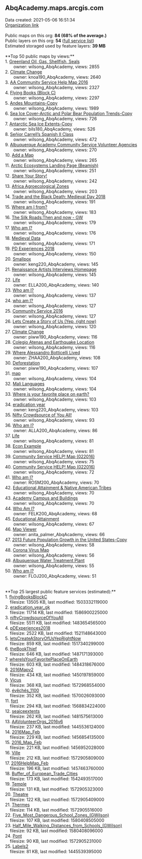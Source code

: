 <h2>AbqAcademy.maps.arcgis.com</h2> Data created: 2021-05-06 16:51:34 <br /><a target='new' href='https://AbqAcademy.maps.arcgis.com'>Organization link</a><br /><br />Public maps on this org: <b>84 (68% of the average.)</b><br />Public layers on this org: <b>54 </b>(<a target='new' href='https://services.arcgis.com/xDYJfyirzKEG2GYw/ArcGIS/rest/services'>full service list</a>)<br />Estimated storaged used by feature layers: <b>39 MB</b><br /><br />**Top 50 public maps by views:**<br />  1. <a target='new' href='https://www.arcgis.com/home/item.html?id=2128a1f208cd4aa996c0b837a6578b2a'>Greenland Oil, Gas, Shellfish, Seals</a> <br />  &nbsp;&nbsp;&nbsp;&nbsp; &nbsp;&nbsp;owner: wilsong_AbqAcademy, views: 2855<br />  2. <a target='new' href='https://www.arcgis.com/home/item.html?id=7526707d7be848f8babb277a2f9fe7be'>Climate Change</a> <br />  &nbsp;&nbsp;&nbsp;&nbsp; &nbsp;&nbsp;owner: knoa190_AbqAcademy, views: 2640<br />  3. <a target='new' href='https://www.arcgis.com/home/item.html?id=0841655011354a9691da4f992fdae1c3'>AA Community Service Help Map 2016</a> <br />  &nbsp;&nbsp;&nbsp;&nbsp; &nbsp;&nbsp;owner: wilsong_AbqAcademy, views: 2327<br />  4. <a target='new' href='https://www.arcgis.com/home/item.html?id=2b2281f07be746d087f7d06f4059ab0b'>Flying Books (Block C)</a> <br />  &nbsp;&nbsp;&nbsp;&nbsp; &nbsp;&nbsp;owner: wilsong_AbqAcademy, views: 2297<br />  5. <a target='new' href='https://www.arcgis.com/home/item.html?id=95391cfb896a4524b5f8a70809fb50f9'>Andes Mountains-Copy</a> <br />  &nbsp;&nbsp;&nbsp;&nbsp; &nbsp;&nbsp;owner: wilsong_AbqAcademy, views: 1989<br />  6. <a target='new' href='https://www.arcgis.com/home/item.html?id=d0c9966d420744a48cf0ae1e47550770'>Sea Ice Cover-Arctic and Polar Bear Population Trends-Copy</a> <br />  &nbsp;&nbsp;&nbsp;&nbsp; &nbsp;&nbsp;owner: wilsong_AbqAcademy, views: 726<br />  7. <a target='new' href='https://www.arcgis.com/home/item.html?id=3076edc629924678ba36dc723d02a3d1'>Antarctic Sea Ice Extents-Copy</a> <br />  &nbsp;&nbsp;&nbsp;&nbsp; &nbsp;&nbsp;owner: bils180_AbqAcademy, views: 526<br />  8. <a target='new' href='https://www.arcgis.com/home/item.html?id=343a00bdbd704c0686dc5c44cac841b2'>Señior Carrell’s Spanish II Class</a> <br />  &nbsp;&nbsp;&nbsp;&nbsp; &nbsp;&nbsp;owner: wilsong_AbqAcademy, views: 472<br />  9. <a target='new' href='https://www.arcgis.com/home/item.html?id=221e4fe93fb548b59e63e5be2432a48e'>Albuquerque Academy Community Service Volunteer Agencies</a> <br />  &nbsp;&nbsp;&nbsp;&nbsp; &nbsp;&nbsp;owner: wilsong_AbqAcademy, views: 270<br />  10. <a target='new' href='https://www.arcgis.com/home/item.html?id=48fe8f66b8b4491392930a1a04a3f2a1'>Add a Map</a> <br />  &nbsp;&nbsp;&nbsp;&nbsp; &nbsp;&nbsp;owner: wilsong_AbqAcademy, views: 265<br />  11. <a target='new' href='https://www.arcgis.com/home/item.html?id=3b01b1f459844e329270dffc9ec9d798'>Arctic Ecosystems Landing Page (Beamish)</a> <br />  &nbsp;&nbsp;&nbsp;&nbsp; &nbsp;&nbsp;owner: wilsong_AbqAcademy, views: 251<br />  12. <a target='new' href='https://www.arcgis.com/home/item.html?id=c8690b9b88ac4059af624ffcb23b2550'>Share Your Story!</a> <br />  &nbsp;&nbsp;&nbsp;&nbsp; &nbsp;&nbsp;owner: wilsong_AbqAcademy, views: 242<br />  13. <a target='new' href='https://www.arcgis.com/home/item.html?id=b2fdc595cf424b8a9576285c36d39f3d'>Africa Agroecological Zones</a> <br />  &nbsp;&nbsp;&nbsp;&nbsp; &nbsp;&nbsp;owner: wilsong_AbqAcademy, views: 203<br />  14. <a target='new' href='https://www.arcgis.com/home/item.html?id=1fabd1e003ad45d4ade7d0c0561e9744'>Trade and the Black Death: Medieval Day 2018</a> <br />  &nbsp;&nbsp;&nbsp;&nbsp; &nbsp;&nbsp;owner: wilsong_AbqAcademy, views: 191<br />  15. <a target='new' href='https://www.arcgis.com/home/item.html?id=f3e87236f4b2425b944255fb4c6e11ad'>Where am I from?</a> <br />  &nbsp;&nbsp;&nbsp;&nbsp; &nbsp;&nbsp;owner: wilsong_AbqAcademy, views: 183<br />  16. <a target='new' href='https://www.arcgis.com/home/item.html?id=a89c8f625ab940af9efe0d1e1b7edb95'>The Silk Roads:Then and now - GW</a> <br />  &nbsp;&nbsp;&nbsp;&nbsp; &nbsp;&nbsp;owner: wilsong_AbqAcademy, views: 179<br />  17. <a target='new' href='https://www.arcgis.com/home/item.html?id=d55c844869494a8f964c9174b77ac1da'>Who am I?</a> <br />  &nbsp;&nbsp;&nbsp;&nbsp; &nbsp;&nbsp;owner: wilsong_AbqAcademy, views: 176<br />  18. <a target='new' href='https://www.arcgis.com/home/item.html?id=1d470b102129437183ce8483595653a3'>Medieval Data</a> <br />  &nbsp;&nbsp;&nbsp;&nbsp; &nbsp;&nbsp;owner: wilsong_AbqAcademy, views: 171<br />  19. <a target='new' href='https://www.arcgis.com/home/item.html?id=44c9d4d256654ea8b1e1783039134fe7'>PD Experiences 2018</a> <br />  &nbsp;&nbsp;&nbsp;&nbsp; &nbsp;&nbsp;owner: wilsong_AbqAcademy, views: 150<br />  20. <a target='new' href='https://www.arcgis.com/home/item.html?id=26442a6c08904f8ebc2caf9086f758a3'>Smallpox</a> <br />  &nbsp;&nbsp;&nbsp;&nbsp; &nbsp;&nbsp;owner: keng220_AbqAcademy, views: 145<br />  21. <a target='new' href='https://www.arcgis.com/home/item.html?id=2380b73840d34498bb050b8ea8acfef3'>Renaissance Artists Interviews Homepage</a> <br />  &nbsp;&nbsp;&nbsp;&nbsp; &nbsp;&nbsp;owner: wilsong_AbqAcademy, views: 145<br />  22. <a target='new' href='https://www.arcgis.com/home/item.html?id=b30f4488fe1d462ca30765bdcb6e979a'>Life</a> <br />  &nbsp;&nbsp;&nbsp;&nbsp; &nbsp;&nbsp;owner: ELLA200_AbqAcademy, views: 140<br />  23. <a target='new' href='https://www.arcgis.com/home/item.html?id=5415244a5e164583b3ceaba4f9f011e2'>Who am I?</a> <br />  &nbsp;&nbsp;&nbsp;&nbsp; &nbsp;&nbsp;owner: wilsong_AbqAcademy, views: 137<br />  24. <a target='new' href='https://www.arcgis.com/home/item.html?id=057d5005efb84e8fb68fc6186702a89e'>who am I?</a> <br />  &nbsp;&nbsp;&nbsp;&nbsp; &nbsp;&nbsp;owner: wilsong_AbqAcademy, views: 127<br />  25. <a target='new' href='https://www.arcgis.com/home/item.html?id=de779695b1ae47089f048201e348209b'>Community Service 2016</a> <br />  &nbsp;&nbsp;&nbsp;&nbsp; &nbsp;&nbsp;owner: wilsong_AbqAcademy, views: 127<br />  26. <a target='new' href='https://www.arcgis.com/home/item.html?id=83c17161e7e642a7baa26f6e0c808b70'>Lets Create a Story of Us (Yep, right now)</a> <br />  &nbsp;&nbsp;&nbsp;&nbsp; &nbsp;&nbsp;owner: wilsong_AbqAcademy, views: 120<br />  27. <a target='new' href='https://www.arcgis.com/home/item.html?id=5dc8e0e8d0d14ea88fdf98a1056ad53e'>Climate Change</a> <br />  &nbsp;&nbsp;&nbsp;&nbsp; &nbsp;&nbsp;owner: piww190_AbqAcademy, views: 116<br />  28. <a target='new' href='https://www.arcgis.com/home/item.html?id=aa153fa3c7f64193aff9deaecbac4886'>Colegio Atenas and Earthquake Location</a> <br />  &nbsp;&nbsp;&nbsp;&nbsp; &nbsp;&nbsp;owner: wilsong_AbqAcademy, views: 116<br />  29. <a target='new' href='https://www.arcgis.com/home/item.html?id=f64e6046ce0a4df198c8b42f233b572c'>Where Alessandro Botticelli Lived</a> <br />  &nbsp;&nbsp;&nbsp;&nbsp; &nbsp;&nbsp;owner: ZHAA200_AbqAcademy, views: 108<br />  30. <a target='new' href='https://www.arcgis.com/home/item.html?id=3b957fd3f3204e32be4d5f614c65867a'>Deforestation</a> <br />  &nbsp;&nbsp;&nbsp;&nbsp; &nbsp;&nbsp;owner: piww190_AbqAcademy, views: 107<br />  31. <a target='new' href='https://www.arcgis.com/home/item.html?id=c68fa76fe95e4f4982969ab97f134fde'>map</a> <br />  &nbsp;&nbsp;&nbsp;&nbsp; &nbsp;&nbsp;owner: wilsong_AbqAcademy, views: 104<br />  32. <a target='new' href='https://www.arcgis.com/home/item.html?id=61e52b99a4f34182aaa0b377191c3971'>Mali Languages</a> <br />  &nbsp;&nbsp;&nbsp;&nbsp; &nbsp;&nbsp;owner: wilsong_AbqAcademy, views: 104<br />  33. <a target='new' href='https://www.arcgis.com/home/item.html?id=eb9d9cdc493c448aacd0f2d592ab4c80'>Where is your favorite place on earth?</a> <br />  &nbsp;&nbsp;&nbsp;&nbsp; &nbsp;&nbsp;owner: wilsong_AbqAcademy, views: 103<br />  34. <a target='new' href='https://www.arcgis.com/home/item.html?id=7d6f88fe63684d339d8fe461dfdef0b1'>eradication year</a> <br />  &nbsp;&nbsp;&nbsp;&nbsp; &nbsp;&nbsp;owner: keng220_AbqAcademy, views: 103<br />  35. <a target='new' href='https://www.arcgis.com/home/item.html?id=ea1885ed783e40d481a413bcba950857'>Nifty Crowdsource of You All!</a> <br />  &nbsp;&nbsp;&nbsp;&nbsp; &nbsp;&nbsp;owner: wilsong_AbqAcademy, views: 93<br />  36. <a target='new' href='https://www.arcgis.com/home/item.html?id=bc28eff9383047f489f61ae5f8553783'>Who am I?</a> <br />  &nbsp;&nbsp;&nbsp;&nbsp; &nbsp;&nbsp;owner: ALLA200_AbqAcademy, views: 86<br />  37. <a target='new' href='https://www.arcgis.com/home/item.html?id=7538a40819d840d3b9517b30d533451b'>Life</a> <br />  &nbsp;&nbsp;&nbsp;&nbsp; &nbsp;&nbsp;owner: wilsong_AbqAcademy, views: 81<br />  38. <a target='new' href='https://www.arcgis.com/home/item.html?id=69677111387b4050a0f2a493b3e7ccc3'>Econ Example</a> <br />  &nbsp;&nbsp;&nbsp;&nbsp; &nbsp;&nbsp;owner: wilsong_AbqAcademy, views: 81<br />  39. <a target='new' href='https://www.arcgis.com/home/item.html?id=8241261d58dc4a71920beebbe8519495'>Community Service HELP! Map (022016)</a> <br />  &nbsp;&nbsp;&nbsp;&nbsp; &nbsp;&nbsp;owner: wilsong_AbqAcademy, views: 75<br />  40. <a target='new' href='https://www.arcgis.com/home/item.html?id=5614e3967c694e2b8cec8bb23411bc5c'>Community Service HELP! Map (022016)</a> <br />  &nbsp;&nbsp;&nbsp;&nbsp; &nbsp;&nbsp;owner: wilsong_AbqAcademy, views: 72<br />  41. <a target='new' href='https://www.arcgis.com/home/item.html?id=8dc4fe3078194349817d148b10465336'>Who am I? </a> <br />  &nbsp;&nbsp;&nbsp;&nbsp; &nbsp;&nbsp;owner: ROSM200_AbqAcademy, views: 70<br />  42. <a target='new' href='https://www.arcgis.com/home/item.html?id=244fd3a0b6594bd982153e9e2a0dda6a'>Educational Attainment & Native American Tribes</a> <br />  &nbsp;&nbsp;&nbsp;&nbsp; &nbsp;&nbsp;owner: wilsong_AbqAcademy, views: 70<br />  43. <a target='new' href='https://www.arcgis.com/home/item.html?id=0bda7cc638694e1c83d01190488a99eb'>Academy Campus and Buildings</a> <br />  &nbsp;&nbsp;&nbsp;&nbsp; &nbsp;&nbsp;owner: wilsong_AbqAcademy, views: 70<br />  44. <a target='new' href='https://www.arcgis.com/home/item.html?id=e2067c6d008244c8aa55c6beb45b7468'>Who Am I?</a> <br />  &nbsp;&nbsp;&nbsp;&nbsp; &nbsp;&nbsp;owner: FELK200_AbqAcademy, views: 68<br />  45. <a target='new' href='https://www.arcgis.com/home/item.html?id=98fb061ba2444f05aab2de3f90e96588'>Educational Attainment</a> <br />  &nbsp;&nbsp;&nbsp;&nbsp; &nbsp;&nbsp;owner: wilsong_AbqAcademy, views: 67<br />  46. <a target='new' href='https://www.arcgis.com/home/item.html?id=9e5caced48c741b8affb6c1ee5ab6e66'>Map Viewer</a> <br />  &nbsp;&nbsp;&nbsp;&nbsp; &nbsp;&nbsp;owner: anita_palmer_AbqAcademy, views: 66<br />  47. <a target='new' href='https://www.arcgis.com/home/item.html?id=70e2bfd6a90a40bcbb7af02c6ebd7baa'>2013 Future Population Growth in the United States-Copy</a> <br />  &nbsp;&nbsp;&nbsp;&nbsp; &nbsp;&nbsp;owner: wilsong_AbqAcademy, views: 58<br />  48. <a target='new' href='https://www.arcgis.com/home/item.html?id=b3479455ee80466db0f7db554fb6d935'>Corona Virus Map</a> <br />  &nbsp;&nbsp;&nbsp;&nbsp; &nbsp;&nbsp;owner: wilsong_AbqAcademy, views: 56<br />  49. <a target='new' href='https://www.arcgis.com/home/item.html?id=f4665622fa1a48599b5a2ffeabda7933'>Albuquerque Water Treatment Plant</a> <br />  &nbsp;&nbsp;&nbsp;&nbsp; &nbsp;&nbsp;owner: wilsong_AbqAcademy, views: 55<br />  50. <a target='new' href='https://www.arcgis.com/home/item.html?id=7ff62fbe0b744a20abd5879bdfb09fdd'>Who am I?</a> <br />  &nbsp;&nbsp;&nbsp;&nbsp; &nbsp;&nbsp;owner: FLOJ200_AbqAcademy, views: 51<br /><br /><br />**Top 25 largest public feature services (estimated):**<br /> 1. <a target='new' href='https://www.arcgis.com/home/item.html?id=4c388d7aff704591972b82670a6904cc'>flyingBooksBlockC</a><br /> &nbsp;&nbsp;&nbsp;&nbsp;filesize: 13505 KB, last modified: 1503332119000<br /> 2. <a target='new' href='https://www.arcgis.com/home/item.html?id=7404d82a212d488a8df0ce090a5fdbe5'>eradication_year_gk</a><br /> &nbsp;&nbsp;&nbsp;&nbsp;filesize: 11714 KB, last modified: 1586900225000<br /> 3. <a target='new' href='https://www.arcgis.com/home/item.html?id=2a8c5aaf36ba455da3607816b23b8fc0'>niftyCrowdsourceOfYouAll</a><br /> &nbsp;&nbsp;&nbsp;&nbsp;filesize: 5511 KB, last modified: 1483654565000<br /> 4. <a target='new' href='https://www.arcgis.com/home/item.html?id=91644f9211c4410492e50453e8ff0ff0'>pDExperiences2018</a><br /> &nbsp;&nbsp;&nbsp;&nbsp;filesize: 2522 KB, last modified: 1521148643000<br /> 5. <a target='new' href='https://www.arcgis.com/home/item.html?id=633cad5190354226900fd2d305bafe10'>letsCreateAStoryOfUsYepRightNow</a><br /> &nbsp;&nbsp;&nbsp;&nbsp;filesize: 859 KB, last modified: 1517340299000<br /> 6. <a target='new' href='https://www.arcgis.com/home/item.html?id=14c61ac3fe22438a883c66d2f580796d'>theBookThief</a><br /> &nbsp;&nbsp;&nbsp;&nbsp;filesize: 646 KB, last modified: 1487171393000<br /> 7. <a target='new' href='https://www.arcgis.com/home/item.html?id=17ac0c41ef4b4f708317b83198cf506c'>whereIsYourFavoritePlaceOnEarth</a><br /> &nbsp;&nbsp;&nbsp;&nbsp;filesize: 603 KB, last modified: 1484318676000<br /> 8. <a target='new' href='https://www.arcgis.com/home/item.html?id=4cb49bd40c3b44c7bf46ddb1254b2f49'>2016Mapv2</a><br /> &nbsp;&nbsp;&nbsp;&nbsp;filesize: 434 KB, last modified: 1450197859000<br /> 9. <a target='new' href='https://www.arcgis.com/home/item.html?id=59b2cd696e09417aa77c1d3ae710177a'>Vicus</a><br /> &nbsp;&nbsp;&nbsp;&nbsp;filesize: 368 KB, last modified: 1572968554000<br /> 10. <a target='new' href='https://www.arcgis.com/home/item.html?id=c1e317e6f4fa4248aaa5215b39a27514'>évêchés_1100</a><br /> &nbsp;&nbsp;&nbsp;&nbsp;filesize: 352 KB, last modified: 1570026093000<br /> 11. <a target='new' href='https://www.arcgis.com/home/item.html?id=69b7c4229c1548ee99bffc96d6208d01'>fort</a><br /> &nbsp;&nbsp;&nbsp;&nbsp;filesize: 294 KB, last modified: 1568834224000<br /> 12. <a target='new' href='https://www.arcgis.com/home/item.html?id=d1300728cd5f41f6b95e41bdb766df85'>seaiceextents</a><br /> &nbsp;&nbsp;&nbsp;&nbsp;filesize: 262 KB, last modified: 1481575613000<br /> 13. <a target='new' href='https://www.arcgis.com/home/item.html?id=2a439b0e9f314708b7eaaa7b60c5536c'>AAVolunteerOrgs_2016v6</a><br /> &nbsp;&nbsp;&nbsp;&nbsp;filesize: 237 KB, last modified: 1445536124000<br /> 14. <a target='new' href='https://www.arcgis.com/home/item.html?id=17e200ad4c324a71b38df2a886e0d962'>2016Map_Feb</a><br /> &nbsp;&nbsp;&nbsp;&nbsp;filesize: 229 KB, last modified: 1456854135000<br /> 15. <a target='new' href='https://www.arcgis.com/home/item.html?id=8a5eb92a54514199b4ea8d63946e47dd'>2016_Map_Feb</a><br /> &nbsp;&nbsp;&nbsp;&nbsp;filesize: 221 KB, last modified: 1456952028000<br /> 16. <a target='new' href='https://www.arcgis.com/home/item.html?id=2db87d1bc6af4a26a3fccb41f5570899'>Ville</a><br /> &nbsp;&nbsp;&nbsp;&nbsp;filesize: 212 KB, last modified: 1572905809000<br /> 17. <a target='new' href='https://www.arcgis.com/home/item.html?id=1fe157dff6214b9caf45beca03bd3505'>2016HelpMap_Feb</a><br /> &nbsp;&nbsp;&nbsp;&nbsp;filesize: 196 KB, last modified: 1457463760000<br /> 18. <a target='new' href='https://www.arcgis.com/home/item.html?id=03493f93b93d485e8a9f583a9b7d63a4'>Buffer_of_European_Trade_Cities</a><br /> &nbsp;&nbsp;&nbsp;&nbsp;filesize: 173 KB, last modified: 1542493517000<br /> 19. <a target='new' href='https://www.arcgis.com/home/item.html?id=3d231db90ff740a29f62b4e823857a35'>Temple</a><br /> &nbsp;&nbsp;&nbsp;&nbsp;filesize: 131 KB, last modified: 1572905323000<br /> 20. <a target='new' href='https://www.arcgis.com/home/item.html?id=ac2ee55c17e34cfcbeaec31ede3bf88c'>Theatre</a><br /> &nbsp;&nbsp;&nbsp;&nbsp;filesize: 122 KB, last modified: 1572905409000<br /> 21. <a target='new' href='https://www.arcgis.com/home/item.html?id=1747cd8e1e8b42a0a30121307a6d8c3a'>Thermes</a><br /> &nbsp;&nbsp;&nbsp;&nbsp;filesize: 114 KB, last modified: 1572905516000<br /> 22. <a target='new' href='https://www.arcgis.com/home/item.html?id=4e766d00f2024a96806524c772162b71'>Five_Most_Dangerous_School_Zones_(GWilson)</a><br /> &nbsp;&nbsp;&nbsp;&nbsp;filesize: 107 KB, last modified: 1580408505000<br /> 23. <a target='new' href='https://www.arcgis.com/home/item.html?id=0e4dc13fb11c4ea1b68812d129b2875e'>Half_Mile_Walking_Distances_from_Schools_(GWilson)</a><br /> &nbsp;&nbsp;&nbsp;&nbsp;filesize: 92 KB, last modified: 1580408096000<br /> 24. <a target='new' href='https://www.arcgis.com/home/item.html?id=87c8bd794f174d709dd8842ea630c1de'>Pont</a><br /> &nbsp;&nbsp;&nbsp;&nbsp;filesize: 90 KB, last modified: 1572905231000<br /> 25. <a target='new' href='https://www.arcgis.com/home/item.html?id=2e4378fc30af426baad170a088693c88'>Labels2</a><br /> &nbsp;&nbsp;&nbsp;&nbsp;filesize: 81 KB, last modified: 1445539395000<br />